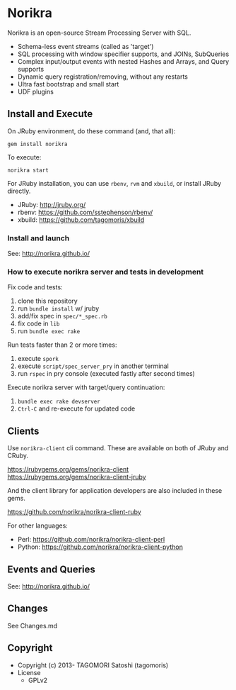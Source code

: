 # Norikra

Norikra is an open-source Stream Processing Server with SQL.
 * Schema-less event streams (called as 'target')
 * SQL processing with window specifier supports, and JOINs, SubQueries
 * Complex input/output events with nested Hashes and Arrays, and Query supports
 * Dynamic query registration/removing, without any restarts
 * Ultra fast bootstrap and small start
 * UDF plugins

## Install and Execute

On JRuby environment, do these command (and, that all):

    gem install norikra

To execute:

    norikra start

For JRuby installation, you can use `rbenv`, `rvm` and `xbuild`, or install JRuby directly.

* JRuby: http://jruby.org/
* rbenv: https://github.com/sstephenson/rbenv/
* xbuild: https://github.com/tagomoris/xbuild

### Install and launch

See: http://norikra.github.io/

### How to execute norikra server and tests in development

Fix code and tests:

1. clone this repository
1. run `bundle install` w/ jruby
1. add/fix spec in `spec/*_spec.rb`
1. fix code in `lib`
1. run `bundle exec rake`

Run tests faster than 2 or more times:

1. execute `spork`
1. execute `script/spec_server_pry` in another terminal
1. run `rspec` in pry console (executed fastly after second times)

Execute norikra server with target/query continuation:

1. `bundle exec rake devserver`
1. `Ctrl-C` and re-execute for updated code

## Clients

Use `norikra-client` cli command. These are available on both of JRuby and CRuby.

https://rubygems.org/gems/norikra-client
https://rubygems.org/gems/norikra-client-jruby

And the client library for application developers are also included in these gems.

https://github.com/norikra/norikra-client-ruby

For other languages:
 * Perl: https://github.com/norikra/norikra-client-perl
 * Python: https://github.com/norikra/norikra-client-python

## Events and Queries

See: http://norikra.github.io/

## Changes

See Changes.md

## Copyright

* Copyright (c) 2013- TAGOMORI Satoshi (tagomoris)
* License
  * GPLv2

